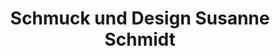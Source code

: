 ---
title: "Schmuck und Design Susanne Schmidt"
url: /weimar/schmuck-und-design-susanne-schmidt/
shop: Andenken
---